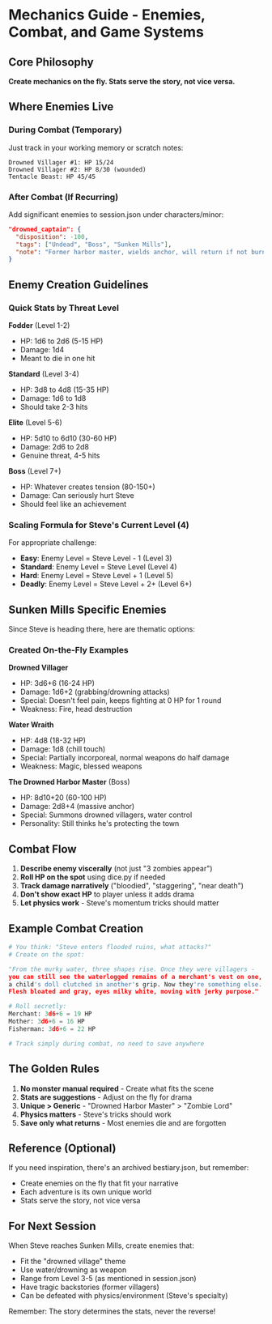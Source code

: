 # Mechanics Guide - Enemies, Combat, and Game Systems

## Core Philosophy
**Create mechanics on the fly. Stats serve the story, not vice versa.**

## Where Enemies Live

### During Combat (Temporary)
Just track in your working memory or scratch notes:
```
Drowned Villager #1: HP 15/24
Drowned Villager #2: HP 8/30 (wounded)
Tentacle Beast: HP 45/45
```

### After Combat (If Recurring)
Add significant enemies to session.json under characters/minor:
```json
"drowned_captain": {
  "disposition": -100,
  "tags": ["Undead", "Boss", "Sunken Mills"],
  "note": "Former harbor master, wields anchor, will return if not burned"
}
```

## Enemy Creation Guidelines

### Quick Stats by Threat Level

**Fodder** (Level 1-2)
- HP: 1d6 to 2d6 (5-15 HP)
- Damage: 1d4
- Meant to die in one hit

**Standard** (Level 3-4) 
- HP: 3d8 to 4d8 (15-35 HP)
- Damage: 1d6 to 1d8
- Should take 2-3 hits

**Elite** (Level 5-6)
- HP: 5d10 to 6d10 (30-60 HP)  
- Damage: 2d6 to 2d8
- Genuine threat, 4-5 hits

**Boss** (Level 7+)
- HP: Whatever creates tension (80-150+)
- Damage: Can seriously hurt Steve
- Should feel like an achievement

### Scaling Formula for Steve's Current Level (4)

For appropriate challenge:
- **Easy**: Enemy Level = Steve Level - 1 (Level 3)
- **Standard**: Enemy Level = Steve Level (Level 4)
- **Hard**: Enemy Level = Steve Level + 1 (Level 5)
- **Deadly**: Enemy Level = Steve Level + 2+ (Level 6+)

## Sunken Mills Specific Enemies

Since Steve is heading there, here are thematic options:

### Created On-the-Fly Examples

**Drowned Villager**
- HP: 3d6+6 (16-24 HP)
- Damage: 1d6+2 (grabbing/drowning attacks)
- Special: Doesn't feel pain, keeps fighting at 0 HP for 1 round
- Weakness: Fire, head destruction

**Water Wraith** 
- HP: 4d8 (18-32 HP)
- Damage: 1d8 (chill touch)
- Special: Partially incorporeal, normal weapons do half damage
- Weakness: Magic, blessed weapons

**The Drowned Harbor Master** (Boss)
- HP: 8d10+20 (60-100 HP)
- Damage: 2d8+4 (massive anchor)
- Special: Summons drowned villagers, water control
- Personality: Still thinks he's protecting the town

## Combat Flow

1. **Describe enemy viscerally** (not just "3 zombies appear")
2. **Roll HP on the spot** using dice.py if needed
3. **Track damage narratively** ("bloodied", "staggering", "near death")
4. **Don't show exact HP** to player unless it adds drama
5. **Let physics work** - Steve's momentum tricks should matter

## Example Combat Creation

```python
# You think: "Steve enters flooded ruins, what attacks?"
# Create on the spot:

"From the murky water, three shapes rise. Once they were villagers - 
you can still see the waterlogged remains of a merchant's vest on one, 
a child's doll clutched in another's grip. Now they're something else. 
Flesh bloated and gray, eyes milky white, moving with jerky purpose."

# Roll secretly:
Merchant: 3d6+6 = 19 HP
Mother: 3d6+6 = 16 HP  
Fisherman: 3d6+6 = 22 HP

# Track simply during combat, no need to save anywhere
```

## The Golden Rules

1. **No monster manual required** - Create what fits the scene
2. **Stats are suggestions** - Adjust on the fly for drama
3. **Unique > Generic** - "Drowned Harbor Master" > "Zombie Lord"
4. **Physics matters** - Steve's tricks should work
5. **Save only what returns** - Most enemies die and are forgotten

## Reference (Optional)

If you need inspiration, there's an archived bestiary.json, but remember:
- Create enemies on the fly that fit your narrative
- Each adventure is its own unique world
- Stats serve the story, not vice versa

## For Next Session

When Steve reaches Sunken Mills, create enemies that:
- Fit the "drowned village" theme
- Use water/drowning as weapon
- Range from Level 3-5 (as mentioned in session.json)
- Have tragic backstories (former villagers)
- Can be defeated with physics/environment (Steve's specialty)

Remember: The story determines the stats, never the reverse!